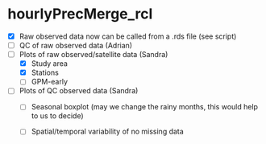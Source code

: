 # hourlyPrecMerge_rcl

- [X] Raw observed data now can be called from a .rds file (see script)
- [ ] QC of raw observed data (Adrian)
- [ ] Plots of raw observed/satellite data (Sandra)
    - [X] Study area
    - [X] Stations
    - [ ] GPM-early

- [ ] Plots of QC observed data (Sandra)
    - [ ] Seasonal boxplot (may we change the rainy months, this would help to us to decide)
    - [ ] Spatial/temporal variability of no missing data

